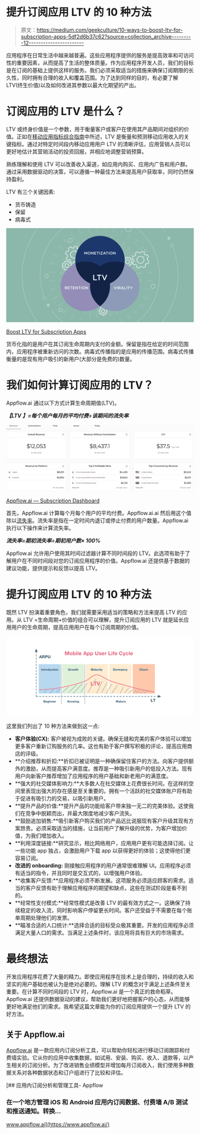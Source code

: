 # 提升订阅应用 LTV 的 10 种方法

> 原文：<https://medium.com/geekculture/10-ways-to-boost-ltv-for-subscription-apps-5df2d6b37c62?source=collection_archive---------12----------------------->

应用程序在日常生活中越来越普遍。这些应用程序提供的服务是提高效率和可访问性的重要因素，从而提高了生活的整体质量。作为应用程序开发人员，我们的目标是在订阅的基础上提供这样的服务。我们必须采取适当的措施来确保订阅期限的长久性，同时拥有合理的收入和覆盖范围。为了达到同样的目的，有必要了解 LTV(终生价值)以及如何改进其参数以最大化期望的产出。

# 订阅应用的 LTV 是什么？

LTV 或终身价值是一个参数，用于衡量客户或客户在使用其产品期间对组织的价值。正如在[移动应用指标综合指南](https://www.appflow.ai/blog/mobile-app-metrics-comprehensive-guide)中所述，LTV 是衡量和预测移动应用收入的关键指标。通过对特定时间段内移动应用用户 LTV 的清晰评估，应用营销人员可以更好地估计其营销活动的投资回报，并相应地调整营销预算。

熟练理解和使用 LTV 可以改善收入渠道，如应用内购买、应用内广告和用户群。通过采用数据驱动的决策，可以遵循一种最佳方法来提高用户获取率，同时仍然保持盈利。

LTV 有三个关键因素:

*   货币铸造
*   保留
*   病毒式

![](img/5447aa4e7a2e30554ff2a847f6a304d0.png)

[Boost LTV for Subscription Apps](https://www.appflow.ai/blog/ten-ways-to-boost-LTV-for-subscription-apps)

货币化指的是用户在其订阅生命周期内支付的金额。保留是指在给定的时间范围内，应用程序被重新访问的次数。病毒式传播指的是应用的传播范围。病毒式传播衡量的是现有用户吸引的新用户(大部分是免费的)数量。

# 我们如何计算订阅应用的 LTV？

Appflow.ai 通过以下方式计算生命周期值(LTV)。

***【LTV 】=每个用户每月的平均付费÷该期间的流失率***

![](img/f642bc0ff61f6cb177a060c69d33d306.png)

[Appflow.ai — Subscription Dashboard](https://demo.appflow.ai/#/dashboard/revenue?app_id=$_all&time=now-6d&time=now&environment=prod&project=61dfef44440a4a5550d07ffd)

首先，Appflow.ai 计算每个月每个用户的平均付费。Appflow.ai.ai 然后用这个值除以[流失率](https://www.appflow.ai/blog/churn-for-subscription-apps)。流失率是指在一定时间内退订或停止付费的用户数量。Appflow.ai 执行以下操作来计算流失率。

***流失率=期初流失率÷期初用户数× 100%***

Appflow.ai 允许用户使用其时间过滤器计算不同时间段的 LTV。此选项有助于了解用户在不同时间段对您的订阅应用程序的价值。Appflow.ai 还提供基于数据的建议功能，提供提示和反馈以提高 LTV。

# 提升订阅应用 LTV 的 10 种方法

既然 LTV 扮演着重要角色，我们就需要采用适当的策略和方法来提高 LTV 的应用。从 LTV =生命周期+价值的组合可以理解，提升订阅应用的 LTV 就是延长应用用户的生命周期，提高应用用户在每个订阅周期的价值。

![](img/ee6caddf7d1a7f95a8e1fea5802567fb.png)

这里我们列出了 10 种方法来做到这一点:

*   **客户体验(CX):** 客户被视为成败的关键。确保无缝和完美的客户体验可以增加更多客户重新订购服务的几率。这也有助于客户撰写积极的评论，提高应用商店的评级。
*   **介绍推荐和折扣:**折扣已被证明是一种确保留住客户的方法。向客户提供额外的激励，从而提高客户满意度。推荐是一种吸引新用户的低投入方法。现有用户向新客户推荐增加了应用程序的用户基础和新老用户的满意度。
*   **强大的社交媒体影响力:**大多数人在社交媒体上花费很长时间。在这样的空间里表现出强大的存在感是至关重要的。拥有一个活跃的社交媒体账户将有助于促进有吸引力的交易，以吸引新用户。
*   **提升产品的价值:**提升产品的功能给客户带来独一无二的完美体验。这使我们在竞争中脱颖而出，并最大限度地减少客户流失。
*   **鼓励追加销售:**吸引新客户购买我们的产品远比说服现有客户升级其现有方案昂贵。必须采取适当的措施，让当前用户了解升级的优势，为客户增加价值，为我们增加收入。
*   **利用深度链接:**研究显示，相比网络用户，应用用户更有可能选择订阅。让一些功能 app 独占，会激励用户下载 app 以获得更好的体验；这使得他们更容易订阅。
*   **改进的 onboarding:** 刚接触应用程序的用户通常很难理解 UI。应用程序必须有适当的指令，并且同时是交互式的，以增强用户体验。
*   **收集客户反馈:**应用程序必须不断发展。这项服务必须适应顾客的需求。适当的客户反馈有助于理解应用程序的期望和缺点，这些在测试阶段是看不到的。
*   **经常性支付模式:**经常性模式是改善 LTV 的最有效方式之一。这确保了持续稳定的收入流，同时影响客户停留更长时间。客户还受益于不需要在每个账单周期处理他们的发票。
*   **瞄准合适的人口统计:**选择合适的目标受众极其重要。开发的应用程序必须满足大量人口的需求。当满足上述条件时，该应用将具有巨大的市场需求。

# 最终想法

开发应用程序花费了大量的精力。即使应用程序在技术上是合理的，持续的收入和坚实的用户基础也被认为是绝对必要的。理解 LTV 的概念对于满足上述条件至关重要。在计算不同时间段的 LTV 时，Appflow.ai 是一个真正的救命稻草。Appflow.ai 还提供数据驱动的建议，帮助我们更好地把握客户的心态，从而能够更好地满足他们的需求。我希望这篇文章能为你的订阅应用提供一个提升 LTV 的好方法。

## 关于 Appflow.ai

[Appflow.ai](https://www.appflow.ai/) 是一款应用内订阅分析工具，可以帮助你轻松进行移动订阅跟踪和付费墙实验。它从你的应用中收集数据，如试用、安装、购买、收入、退款等，以产生相关的订阅分析。为了改进销售业绩模型并增加每月订阅收入，我们使用多种数据关系对各种数据状态和订户组进行了比较和评估。

[](https://www.appflow.ai/) [## 应用内订阅分析和管理工具- Appflow

### 在一个地方管理 iOS 和 Android 应用内订阅数据、付费墙 A/B 测试和推送通知。转换…

www.appflow.ai](https://www.appflow.ai/)